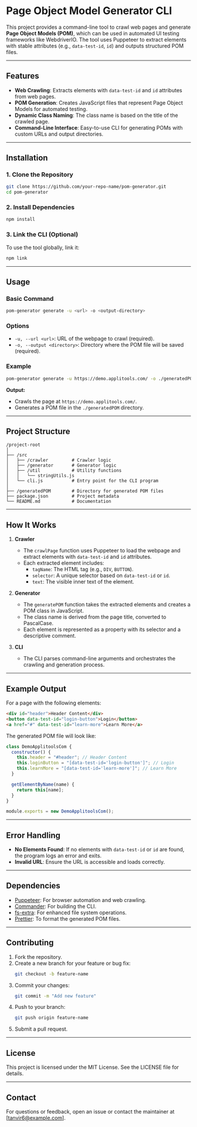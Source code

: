 # Page Object Model Generator CLI

This project provides a command-line tool to crawl web pages and generate **Page Object Models (POM)**, which can be used in automated UI testing frameworks like WebdriverIO. The tool uses Puppeteer to extract elements with stable attributes (e.g., `data-test-id`, `id`) and outputs structured POM files.

---

## **Features**
- **Web Crawling**: Extracts elements with `data-test-id` and `id` attributes from web pages.
- **POM Generation**: Creates JavaScript files that represent Page Object Models for automated testing.
- **Dynamic Class Naming**: The class name is based on the title of the crawled page.
- **Command-Line Interface**: Easy-to-use CLI for generating POMs with custom URLs and output directories.

---

## **Installation**

### **1. Clone the Repository**
```bash
git clone https://github.com/your-repo-name/pom-generator.git
cd pom-generator
```

### **2. Install Dependencies**
```bash
npm install
```

### **3. Link the CLI (Optional)**
To use the tool globally, link it:
```bash
npm link
```

---

## **Usage**

### **Basic Command**
```bash
pom-generator generate -u <url> -o <output-directory>
```

### **Options**
- `-u, --url <url>`: URL of the webpage to crawl (required).
- `-o, --output <directory>`: Directory where the POM file will be saved (required).

### **Example**
```bash
pom-generator generate -u https://demo.applitools.com/ -o ./generatedPOM
```

**Output:**
- Crawls the page at `https://demo.applitools.com/`.
- Generates a POM file in the `./generatedPOM` directory.

---

## **Project Structure**
```
/project-root
│
├── /src
│   ├── /crawler         # Crawler logic
│   ├── /generator       # Generator logic
│   ├── /util            # Utility functions
│   │   └── stringUtils.js
│   └── cli.js           # Entry point for the CLI program
│
├── /generatedPOM        # Directory for generated POM files
├── package.json         # Project metadata
└── README.md            # Documentation
```

---

## **How It Works**

1. **Crawler**
   - The `crawlPage` function uses Puppeteer to load the webpage and extract elements with `data-test-id` and `id` attributes.
   - Each extracted element includes:
     - `tagName`: The HTML tag (e.g., `DIV`, `BUTTON`).
     - `selector`: A unique selector based on `data-test-id` or `id`.
     - `text`: The visible inner text of the element.

2. **Generator**
   - The `generatePOM` function takes the extracted elements and creates a POM class in JavaScript.
   - The class name is derived from the page title, converted to PascalCase.
   - Each element is represented as a property with its selector and a descriptive comment.

3. **CLI**
   - The CLI parses command-line arguments and orchestrates the crawling and generation process.

---

## **Example Output**
For a page with the following elements:
```html
<div id="header">Header Content</div>
<button data-test-id="login-button">Login</button>
<a href="#" data-test-id="learn-more">Learn More</a>
```

The generated POM file will look like:
```javascript
class DemoApplitoolsCom {
  constructor() {
    this.header = "#header"; // Header Content
    this.loginButton = "[data-test-id='login-button']"; // Login
    this.learnMore = "[data-test-id='learn-more']"; // Learn More
  }

  getElementByName(name) {
    return this[name];
  }
}

module.exports = new DemoApplitoolsCom();
```

---

## **Error Handling**
- **No Elements Found**: If no elements with `data-test-id` or `id` are found, the program logs an error and exits.
- **Invalid URL**: Ensure the URL is accessible and loads correctly.

---

## **Dependencies**
- [Puppeteer](https://pptr.dev): For browser automation and web crawling.
- [Commander](https://github.com/tj/commander.js): For building the CLI.
- [fs-extra](https://github.com/jprichardson/node-fs-extra): For enhanced file system operations.
- [Prettier](https://prettier.io): To format the generated POM files.

---

## **Contributing**

1. Fork the repository.
2. Create a new branch for your feature or bug fix:
   ```bash
   git checkout -b feature-name
   ```
3. Commit your changes:
   ```bash
   git commit -m "Add new feature"
   ```
4. Push to your branch:
   ```bash
   git push origin feature-name
   ```
5. Submit a pull request.

---

## **License**

This project is licensed under the MIT License. See the LICENSE file for details.

---

## **Contact**
For questions or feedback, open an issue or contact the maintainer at [tanvir6@example.com].

